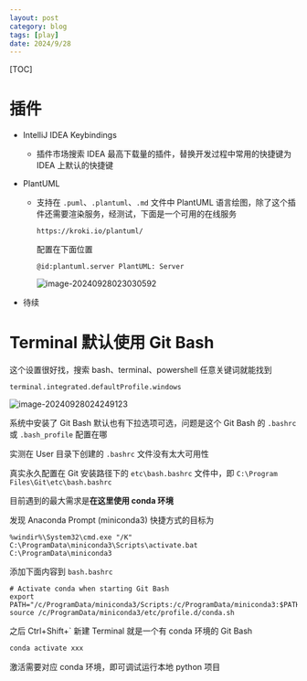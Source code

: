 ```yaml
---
layout: post
category: blog
tags: [play]
date: 2024/9/28
---
```


[TOC]

# 插件

- IntelliJ IDEA Keybindings

  - 插件市场搜索 IDEA 最高下载量的插件，替换开发过程中常用的快捷键为 IDEA 上默认的快捷键

- PlantUML

  - 支持在 `.puml`、`.plantuml`、`.md` 文件中 PlantUML 语言绘图，除了这个插件还需要渲染服务，经测试，下面是一个可用的在线服务
    ```
    https://kroki.io/plantuml/
    ```

    配置在下面位置

    ```
    @id:plantuml.server PlantUML: Server
    ```

    ![image-20240928023030592](https://s2.loli.net/2024/09/28/CeK6MUJ5lI7FTou.png)

- 待续

# Terminal 默认使用 Git Bash

这个设置很好找，搜索 bash、terminal、powershell 任意关键词就能找到

```
terminal.integrated.defaultProfile.windows
```

![image-20240928024249123](https://s2.loli.net/2024/09/28/3JULOPAz9Vp4aS1.png)

系统中安装了 Git Bash 默认也有下拉选项可选，问题是这个 Git Bash 的 `.bashrc` 或 `.bash_profile` 配置在哪

实测在 User 目录下创建的 `.bashrc` 文件没有太大可用性

真实永久配置在 Git 安装路径下的 `etc\bash.bashrc` 文件中，即 `C:\Program Files\Git\etc\bash.bashrc`

目前遇到的最大需求是**在这里使用 conda 环境**

发现 Anaconda Prompt (miniconda3) 快捷方式的目标为 

```
%windir%\System32\cmd.exe "/K" C:\ProgramData\miniconda3\Scripts\activate.bat C:\ProgramData\miniconda3
```

添加下面内容到 `bash.bashrc`

```
# Activate conda when starting Git Bash
export PATH="/c/ProgramData/miniconda3/Scripts:/c/ProgramData/miniconda3:$PATH"
source /c/ProgramData/miniconda3/etc/profile.d/conda.sh
```

之后 Ctrl+Shift+` 新建 Terminal 就是一个有 conda 环境的 Git Bash

```sh
conda activate xxx
```

激活需要对应 conda 环境，即可调试运行本地 python 项目

